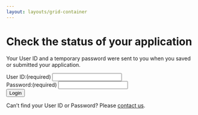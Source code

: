 ```yaml
---
layout: layouts/grid-container
---
```


# Check the status of your application
Your User ID and a temporary password were sent to you when you saved or submitted your application.

<div class="ontario-form-group">
    <label class="ontario-label" for="text-input-example">
        User ID:<span class="ontario-label__flag">(required)</span>
    </label>
    <input class="ontario-input" type="text" id="text-input-example">
</div>
<div class="ontario-form-group">
    <label class="ontario-label" for="text-input-example">
        Password:<span class="ontario-label__flag">(required)</span>
    </label>
    <input class="ontario-input" type="text" id="text-input-example">
</div>
<button class="ontario-button ontario-button--primary">Login</button>

Can’t find your User ID or Password? Please [contact us](/contactus).